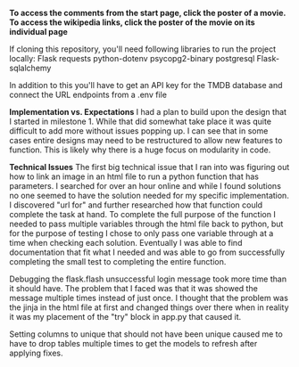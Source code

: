 **To access the comments from the start page, click the poster of a movie. To access the wikipedia links, click the poster of the movie on its individual page**

If cloning this repository, you'll need following libraries to run the project locally:
Flask
requests
python-dotenv
psycopg2-binary
postgresql
Flask-sqlalchemy

In addition to this you'll have to get an API key for the TMDB database and connect the URL endpoints from a .env file

**Implementation vs. Expectations**
I had a plan to build upon the design that I started in milestone 1. While that did somewhat take place it was quite difficult to add more without issues popping up. I can see that in some cases entire designs may need to be restructured to allow new features to function. This is likely why there is a huge focus on modularity in code. 


**Technical Issues**
The first big technical issue that I ran into was figuring out how to link an image in an html file to run a python function that has parameters. I searched for over an hour online and while I found solutions no one seemed to have the solution needed for my specific implementation. I discovered "url for" and further researched how that function could complete the task at hand. To complete the full purpose of the function I needed to pass multiple variables through the html file back to python, but for the purpose of testing I chose to only pass one variable through at a time when checking each solution. Eventually I was able to find documentation that fit what I needed and was able to go from successfully completing the small test to completing the entire function.

Debugging the flask.flash unsuccessful login message took more time than it should have. The problem that I faced was that it was showed the message multiple times instead of just once. I thought that the problem was the jinja in the html file at first and changed things over there when in reality it was my placement of the "try" block in app.py that caused it. 

Setting columns to unique that should not have been unique caused me to have to drop tables multiple times to get the models to refresh after applying fixes.




